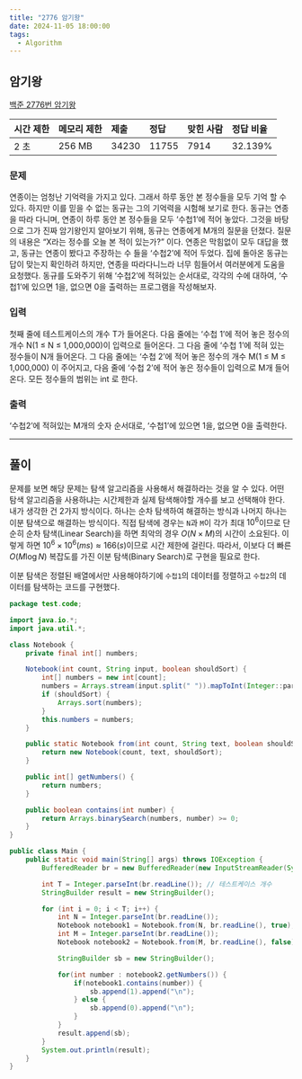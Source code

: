 ```yaml
---
title: "2776 암기왕"
date: 2024-11-05 18:00:00
tags: 
  - Algorithm
---
```


## 암기왕
[백준 2776번 암기왕](https://www.acmicpc.net/problem/2776)

| 시간 제한 | 메모리 제한 | 제출     | 정답    | 맞힌 사람 | 정답 비율   |
|:------|:-------|:-------|:------|:------|:--------|
| 2 초   | 256 MB | 34230 | 11755 | 7914 | 32.139% |

### 문제

연종이는 엄청난 기억력을 가지고 있다. 
그래서 하루 동안 본 정수들을 모두 기억 할 수 있다. 
하지만 이를 믿을 수 없는 동규는 그의 기억력을 시험해 보기로 한다. 
동규는 연종을 따라 다니며, 연종이 하루 동안 본 정수들을 모두 ‘수첩1’에 적어 놓았다. 
그것을 바탕으로 그가 진짜 암기왕인지 알아보기 위해, 동규는 연종에게 M개의 질문을 던졌다. 
질문의 내용은 “X라는 정수를 오늘 본 적이 있는가?” 이다. 
연종은 막힘없이 모두 대답을 했고, 동규는 연종이 봤다고 주장하는 수 들을 ‘수첩2’에 적어 두었다. 
집에 돌아온 동규는 답이 맞는지 확인하려 하지만, 연종을 따라다니느라 너무 힘들어서 여러분에게 도움을 요청했다. 
동규를 도와주기 위해 ‘수첩2’에 적혀있는 순서대로, 각각의 수에 대하여, ‘수첩1’에 있으면 1을, 없으면 0을 출력하는 프로그램을 작성해보자.

### 입력

첫째 줄에 테스트케이스의 개수 T가 들어온다. 
다음 줄에는 ‘수첩 1’에 적어 놓은 정수의 개수 N(1 ≤ N ≤ 1,000,000)이 입력으로 들어온다. 
그 다음 줄에  ‘수첩 1’에 적혀 있는 정수들이 N개 들어온다. 
그 다음 줄에는 ‘수첩 2’에 적어 놓은 정수의 개수 M(1 ≤ M ≤ 1,000,000) 이 주어지고, 다음 줄에 ‘수첩 2’에 적어 놓은 정수들이 입력으로 M개 들어온다. 
모든 정수들의 범위는 int 로 한다.

### 출력

‘수첩2’에 적혀있는 M개의 숫자 순서대로, ‘수첩1’에 있으면 1을, 없으면 0을 출력한다.

---

## 풀이

문제를 보면 해당 문제는 탐색 알고리즘을 사용해서 해결하라는 것을 알 수 있다.
어떤 탐색 알고리즘을 사용하냐는 시간제한과 실제 탐색해야할 개수를 보고 선택해야 한다.
내가 생각한 건 2가지 방식이다.
하나는 순차 탐색하여 해결하는 방식과 나머지 하나는 이분 탐색으로 해결하는 방식이다.
직접 탐색에 경우는 `N`과 `M`이 각가 최대 $10^6$이므로 단순히 순차 탐색(Linear Search)을 하면 최악의 경우 $O(N \times M)$의 시간이 소요된다.
이렇게 하면 $10^6 \times 10^6(ms) \approx 166(s)$이므로 시간 제한에 걸린다.
따라서, 이보다 더 빠른 $O(M \log N)$ 복잡도를 가진 이분 탐색(Binary Search)로 구현을 필요로 한다.

이분 탐색은 정렬된 배열에서만 사용해야하기에 `수첩1`의 데이터를 정렬하고 `수첩2`의 데이터를 탐색하는 코드를 구현했다.


```java
package test.code;

import java.io.*;
import java.util.*;

class Notebook {
    private final int[] numbers;

    Notebook(int count, String input, boolean shouldSort) {
        int[] numbers = new int[count];
        numbers = Arrays.stream(input.split(" ")).mapToInt(Integer::parseInt).toArray();
        if (shouldSort) {
            Arrays.sort(numbers);
        }
        this.numbers = numbers;
    }

    public static Notebook from(int count, String text, boolean shouldSort) {
        return new Notebook(count, text, shouldSort);
    }

    public int[] getNumbers() {
        return numbers;
    }

    public boolean contains(int number) {
        return Arrays.binarySearch(numbers, number) >= 0;
    }
}

public class Main {
    public static void main(String[] args) throws IOException {
        BufferedReader br = new BufferedReader(new InputStreamReader(System.in));

        int T = Integer.parseInt(br.readLine()); // 테스트케이스 개수
        StringBuilder result = new StringBuilder();

        for (int i = 0; i < T; i++) {
            int N = Integer.parseInt(br.readLine());
            Notebook notebook1 = Notebook.from(N, br.readLine(), true);// 수첩 1
            int M = Integer.parseInt(br.readLine());
            Notebook notebook2 = Notebook.from(M, br.readLine(), false);// 수첩 2

            StringBuilder sb = new StringBuilder();

            for(int number : notebook2.getNumbers()) {
                if(notebook1.contains(number)) {
                    sb.append(1).append("\n");
                } else {
                    sb.append(0).append("\n");
                }
            }
            result.append(sb);
        }
        System.out.println(result);
    }
}
```